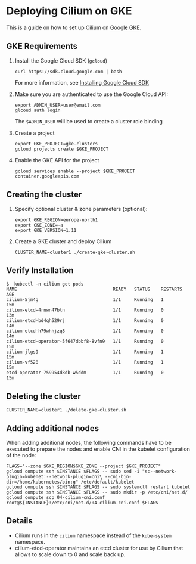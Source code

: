 # Deploying Cilium on GKE

This is a guide on how to set up Cilium on [Google GKE](https://cloud.google.com/kubernetes-engine/).

## GKE Requirements

1. Install the Google Cloud SDK (`gcloud`)

   ```
   curl https://sdk.cloud.google.com | bash
   ```

   For more information, see [Installing Google Cloud SDK](https://cloud.google.com/sdk/install)

2. Make sure you are authenticated to use the Google Cloud API:

   ```
   export ADMIN_USER=user@email.com
   glcoud auth login
   ```

   The `$ADMIN_USER` will be used to create a cluster role binding

3. Create a project

   ```
   export GKE_PROJECT=gke-clusters
   gcloud projects create $GKE_PROJECT
   ```

4. Enable the GKE API for the project

   ```
   gcloud services enable --project $GKE_PROJECT container.googleapis.com
   ```

## Creating the cluster

1. Specify optional cluster & zone parameters (optional):

   ```
   export GKE_REGION=europe-north1
   export GKE_ZONE=-a
   export GKE_VERSION=1.11
   ```

2. Create a GKE cluster and deploy Cilium

   ```
   CLUSTER_NAME=cluster1 ./create-gke-cluster.sh
   ```

## Verify Installation

```
$  kubectl -n cilium get pods
NAME                                    READY   STATUS    RESTARTS   AGE
cilium-5jm4g                            1/1     Running   1          15m
cilium-etcd-4rnwn47btn                  1/1     Running   0          13m
cilium-etcd-bd4qh529rj                  1/1     Running   0          14m
cilium-etcd-h79whhjzq8                  1/1     Running   0          14m
cilium-etcd-operator-5f647dbbf8-8vfn9   1/1     Running   0          15m
cilium-jlgs9                            1/1     Running   1          15m
cilium-vf528                            1/1     Running   1          15m
etcd-operator-759954d8db-w5ddm          1/1     Running   0          15m
```

## Deleting the cluster

```
CLUSTER_NAME=cluster1 ./delete-gke-cluster.sh
```

## Adding additional nodes

When adding additional nodes, the following commands have to be executed to
prepare the nodes and enable CNI in the kubelet configuration of the node:

```
FLAGS="--zone $GKE_REGION$GKE_ZONE --project $GKE_PROJECT"
gcloud compute ssh $INSTANCE $FLAGS -- sudo sed -i "s:--network-plugin=kubenet:--network-plugin=cni\ --cni-bin-dir=/home/kubernetes/bin:g" /etc/default/kubelet
gcloud compute ssh $INSTANCE $FLAGS -- sudo systemctl restart kubelet
gcloud compute ssh $INSTANCE $FLAGS -- sudo mkdir -p /etc/cni/net.d/
gcloud compute scp 04-cilium-cni.conf root@${INSTANCE}:/etc/cni/net.d/04-cilium-cni.conf $FLAGS
```

## Details

* Cilium runs in the `cilium` namespace instead of the `kube-system` namespace.
* cilium-etcd-operator maintains an etcd cluster for use by Cilium that allows
  to scale down to 0 and scale back up.
